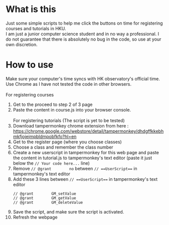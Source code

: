 # What is this
Just some simple scripts to help me click the buttons on time for registering courses and tutorials in HKU. <br>
I am just a junior computer science student and in no way a professional. I do not guarantee that there is absolutely no bug in the code, so use at your own discretion.<br>
# How to use
Make sure your computer's time syncs with HK observatory's official time. <br>
Use Chrome as I have not tested the code in other browsers. <br><br>
For registering courses
1. Get to the proceed to step 2 of 3 page 
2. Paste the content in course.js into your browser console. <br><br>
For registering tutorials (The script is yet to be tested) <br> 
1. Download tampermonkey chrome extension from here : https://chrome.google.com/webstore/detail/tampermonkey/dhdgffkkebhmkfjojejmpbldmpobfkfo?hl=en
2. Get to the register page (where you choose classes)
3. Choose a class and remember the class number
4. Create a new userscript in tampermonkey for this web page and paste the content in tutorial.js to tampermonkey's text editor (paste it just below the ``// Your code here...`` line)
5. Remove ``// @grant        no`` between ``// ==UserScript==`` in tampermonkey's text editor
6. Add these 3 lines between ``// ==UserScript==`` in tampermonkey's text editor
    ```
    // @grant        GM_setValue
    // @grant        GM_getValue
    // @grant        GM_deleteValue
    ```
7. Save the script, and make sure the script is activated.
8. Refresh the webpage
